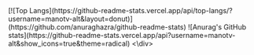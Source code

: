 <div classname="flex flex-row gap-5"> [![Top Langs](https://github-readme-stats.vercel.app/api/top-langs/?username=manotv-alt&layout=donut)](https://github.com/anuraghazra/github-readme-stats)
![Anurag's GitHub stats](https://github-readme-stats.vercel.app/api?username=manotv-alt&show_icons=true&theme=radical)
  <\div>

